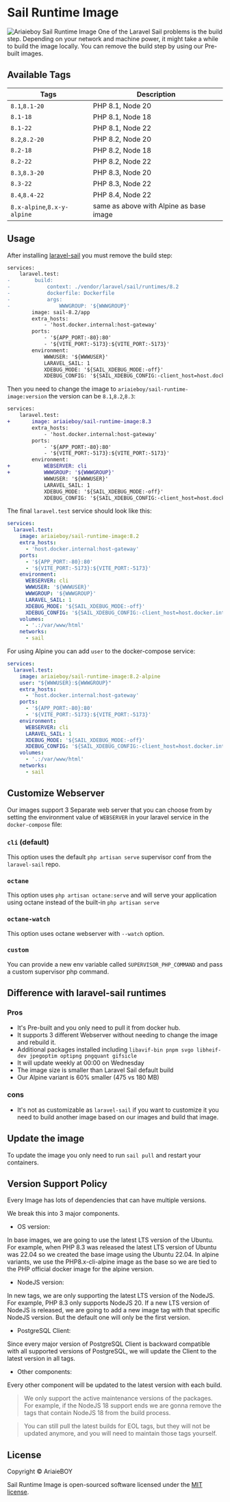 # Sail Runtime Image

![Ariaieboy Sail Runtime Image](https://preview.dragon-code.pro/Ariaieboy/Sail%20Runtime%20Image.svg?brand=docker&github%5Brepository%5D=ariaieboy%2Fsail-runtime-image)
One of the Laravel Sail problems is the build step. Depending on your network and machine power, it might take a while
to build the image locally.
You can remove the build step by using our Pre-built images.

## Available Tags

| Tags                        | Description                             |
|-----------------------------|-----------------------------------------|
| `8.1`,`8.1-20`              | PHP 8.1, Node 20                        |
| `8.1-18`                    | PHP 8.1, Node 18                        |
| `8.1-22`                    | PHP 8.1, Node 22                        |
| `8.2`,`8.2-20`              | PHP 8.2, Node 20                        |
| `8.2-18`                    | PHP 8.2, Node 18                        |
| `8.2-22`                    | PHP 8.2, Node 22                        |
| `8.3`,`8.3-20`              | PHP 8.3, Node 20                        |
| `8.3-22`                    | PHP 8.3, Node 22                        |
| `8.4`,`8.4-22`               | PHP 8.4, Node 22                        |
| `8.x-alpine`,`8.x-y-alpine` | same as above with Alpine as base image |

## Usage

After installing [laravel-sail](https://laravel.com/docs/sail) you must remove the build step:

```diff
services:
    laravel.test:
-        build:
-            context: ./vendor/laravel/sail/runtimes/8.2
-            dockerfile: Dockerfile
-            args:
-                WWWGROUP: '${WWWGROUP}'
        image: sail-8.2/app
        extra_hosts:
            - 'host.docker.internal:host-gateway'
        ports:
            - '${APP_PORT:-80}:80'
            - '${VITE_PORT:-5173}:${VITE_PORT:-5173}'
        environment:
            WWWUSER: '${WWWUSER}'
            LARAVEL_SAIL: 1
            XDEBUG_MODE: '${SAIL_XDEBUG_MODE:-off}'
            XDEBUG_CONFIG: '${SAIL_XDEBUG_CONFIG:-client_host=host.docker.internal}'
```

Then you need to change the image to `ariaieboy/sail-runtime-image:version` the version can be `8.1`,`8.2`,`8.3`:

```diff
services:
    laravel.test:
+       image: ariaieboy/sail-runtime-image:8.3
        extra_hosts:
            - 'host.docker.internal:host-gateway'
        ports:
            - '${APP_PORT:-80}:80'
            - '${VITE_PORT:-5173}:${VITE_PORT:-5173}'
        environment:
+           WEBSERVER: cli
+           WWWGROUP: '${WWWGROUP}'
            WWWUSER: '${WWWUSER}'
            LARAVEL_SAIL: 1
            XDEBUG_MODE: '${SAIL_XDEBUG_MODE:-off}'
            XDEBUG_CONFIG: '${SAIL_XDEBUG_CONFIG:-client_host=host.docker.internal}'
```

The final `laravel.test` service should look like this:

```yml
services:
  laravel.test:
    image: ariaieboy/sail-runtime-image:8.2
    extra_hosts:
      - 'host.docker.internal:host-gateway'
    ports:
      - '${APP_PORT:-80}:80'
      - '${VITE_PORT:-5173}:${VITE_PORT:-5173}'
    environment:
      WEBSERVER: cli
      WWWUSER: '${WWWUSER}'
      WWWGROUP: '${WWWGROUP}'
      LARAVEL_SAIL: 1
      XDEBUG_MODE: '${SAIL_XDEBUG_MODE:-off}'
      XDEBUG_CONFIG: '${SAIL_XDEBUG_CONFIG:-client_host=host.docker.internal}'
    volumes:
      - '.:/var/www/html'
    networks:
      - sail
```

For using Alpine you can add `user` to the docker-compose service:

```yml
services:
  laravel.test:
    image: ariaieboy/sail-runtime-image:8.2-alpine
    user: "${WWWUSER}:${WWWGROUP}"
    extra_hosts:
      - 'host.docker.internal:host-gateway'
    ports:
      - '${APP_PORT:-80}:80'
      - '${VITE_PORT:-5173}:${VITE_PORT:-5173}'
    environment:
      WEBSERVER: cli
      LARAVEL_SAIL: 1
      XDEBUG_MODE: '${SAIL_XDEBUG_MODE:-off}'
      XDEBUG_CONFIG: '${SAIL_XDEBUG_CONFIG:-client_host=host.docker.internal}'
    volumes:
      - '.:/var/www/html'
    networks:
      - sail
```

## Customize Webserver

Our images support 3 Separate web server that you can choose from by setting the environment value of `WEBSERVER` in
your laravel service in the `docker-compose` file:

### `cli` (default)

This option uses the default `php artisan serve` supervisor conf from the `laravel-sail` repo.

### `octane`

This option uses `php artisan octane:serve` and will serve your application using octane instead of the
built-in `php artisan serve`

### `octane-watch`

This option uses octane webserver with `--watch` option.

### `custom`

You can provide a new env variable called `SUPERVISOR_PHP_COMMAND` and pass a custom supervisor php command.

## Difference with laravel-sail runtimes

### Pros

* It's Pre-built and you only need to pull it from docker hub.
* It supports 3 different Webserver without needing to change the image and rebuild it.
* Additional packages installed including `libavif-bin pnpm svgo libheif-dev jpegoptim optipng pngquant gifsicle`
* It will update weekly at 00:00 on Wednesday
* The image size is smaller than Laravel Sail default build
* Our Alpine variant is 60% smaller (475 vs 180 MB)

### cons

* It's not as customizable as `laravel-sail` if you want to customize it you need to build another image based on our
  images and build that image.

## Update the image

To update the image you only need to run `sail pull` and restart your containers.

## Version Support Policy 

Every Image has lots of dependencies that can have multiple versions.

We break this into 3 major components.

* OS version:

In base images, we are going to use the latest LTS version of the Ubuntu. For example, when PHP 8.3 was released the latest LTS version of Ubuntu was 22.04 so we created the base image using the Ubuntu 22.04.
In alpine variants, we use the PHP8.x-cli-alpine image as the base so we are tied to the PHP official docker image for the alpine version.

* NodeJS version:

In new tags, we are only supporting the latest LTS version of the NodeJS. For example, PHP 8.3 only supports NodeJS 20.
If a new LTS version of NodeJS is released, we are going to add a new image tag with that specific NodeJS version. But the default one will only be the first version.

* PostgreSQL Client:

Since every major version of PostgreSQL Client is backward compatible with all supported versions of PostgreSQL, we will update the Client to the latest version in all tags.

* Other components:

Every other component will be updated to the latest version with each build.

> We only support the active maintenance versions of the packages. For example, if the NodeJS 18 support ends we are gonna remove the tags that contain NodeJS 18 from the build process.

> You can still pull the latest builds for EOL tags, but they will not be updated anymore, and you will need to maintain those tags yourself.

## License

Copyright © AriaieBOY

Sail Runtime Image is open-sourced software licensed under the [MIT license](LICENSE).
